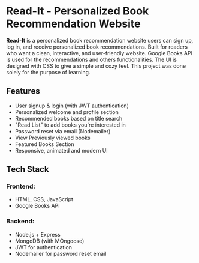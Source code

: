 # Read-It - Personalized Book Recommendation Website

**Read-It** is a personalized book recommendation website users can sign up, log in, and receive personalized book recommendations. Built for readers who want a clean, interactive, and user-friendly website. Google Books API is used for the recommendations and others functionalities. The UI is designed with CSS to give a simple and cozy feel. This project was done solely for the purpose of learning.

## Features

- User signup & login (with JWT authentication)
- Personalized welcome and profile section
- Recommended books based on title search
- "Read List" to add books you're interested in
- Password reset via email (Nodemailer)
- View Previously viewed books
- Featured Books Section
- Responsive, animated and modern UI

## Tech Stack

### Frontend:

- HTML, CSS, JavaScript
- Google Books API

### Backend:

- Node.js + Express
- MongoDB (with MOngoose)
- JWT for authentication
- Nodemailer for password reset email
